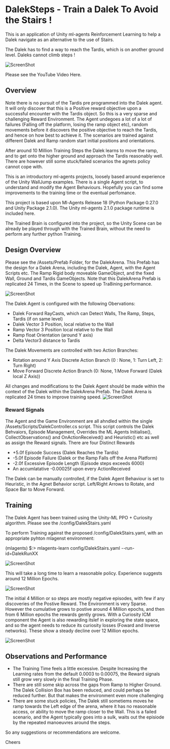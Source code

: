 # DalekSteps - Train a Dalek To Avoid the Stairs !

This is an application of Unity ml-agents Reinforcement Learning to help a Dalek navigate as an alternative to the use of Stairs.

The Dalek has to find a way to reach the Tardis, which is on another ground level. Daleks cannot climb steps ! 

![ScreenShot](Main.PNG)

Please see the YouTube Video Here. 

## Overview    ##
Note there is no pursuit of the Tardis pre programmed into the Dalek agent. It will only discover that this is a Positive reward objective upon a successful encounter with the Tardis object. So this is a very sparse and challenging Reward Environment. The Agent undegoes a lot of  a lot of failures (Falling off the platform, losing the ramp object etc), random movements before it discovers the positive objective to reach the Tardis, and hence on how best to achieve it. The scenarios are trained against different Dalek and Ramp random start initial positions and orientations.

After around 10 Million Training Steps the Dalek learns to move the ramp, and to get onto the higher ground and approach the Tardis reasonably well. There are however still some  stuck/failed scenarios the agnets policy cannot cope with. 

This is an introductory ml-agents projects, loosely based around experience of the Unity WallJump examples. There is a single Agent script, to understand and modify the Agent Behaviours. Hopefully you can find some improvements to the training time or the eventual perfomance. 

This project is based upon Ml-Agents Release 18  (Python Package 0.27.0 and Unity Package 2.1.0). The Unity ml-agents 2.1.0 package runtime is included here. 

The Trained Brain is configured into the project, so the Unity Scene can be already be played through with the Trained Brain, without the need to perform any further python Training. 

## Design Overview   ##

Please see the /Assets/Prefab Folder, for the DalekArena. This Prefab has the design for a Dalek Arena, including the Dalek, Agent, with the Agent Scripts etc. The Ramp Rigid body moveable GameObject, and the fixed Wall, Ground and Tardis GameObjects. Note that this DalekArena Prefab is replicated 24 Times, in the Scene to speed up Tra8ining performance.  

![ScreenShot](Design.PNG)

The Dalek Agent is configured with the following Obervations:
  - Dalek Forward RayCasts, which can Detect Walls, The Ramp, Steps, Tardis (if on same level)
  - Dalek Vector 3 Position, local relative to the Wall  
  - Ramp Vector 3 Position local relative to the Wall
  - Ramp float Orientation (around Y axis) 
  - Delta Vector3 distance to Tardis 

The Dalek Movements are controlled with two Action Branches:
  - Rotation around Y Axis Discrete Action Branch  (0 : None, 1: Turn Left, 2: Turn Right) 
  - Move Forward Discrete Action Branch   (0: None, 1:Move Forward (Dalek local Z Axis))

All changes and modifications to the Dalek Agent should be made within the context of the Dalek within the DalekArena Prefab. The Dalek Arena is replicated 24 times to improve training speed. 
![ScreenShot](MultipleEnvs.PNG)
 
### Reward Signals ###
The Agent and the Game Environment are all ahndled within the single /Assets/Scripts/DalekController.cs script.  This script controls the Dalek Behvaiors, Episode Management, Overrides the ML Agents Initialise(), CollectObservations() and OnActionReceived() and Heuristic() etc as well as assign the Reward signals.
There are four Distinct Rewards
   - +5.0f Episode Success (Dalek Reaches the Tardis)
   - -5.0f Episode Failure (Dalek or the Ramp Falls off the Arena Platform)
   - -2.0f Excessive Episode Length (Episode steps exceeds 6000)
   - An accumlatative -0.00025f  upon every ActionReceived 
 
The Dalek can be manually controlled, if the Dalek Agent Behaviour is set to Heuristic, in the Agnet Behavior script. Left/Right Arrows to Rotate, and Space Bar to Move Forward.  
## Training ##
The Dalek Agent has been trained using the Unity-ML PPO + Curiosity algorithm. Please see the /config/DalekStairs.yaml  

To perform Training against the proposed /config/DalekStairs.yaml, with an appropriate pyhton mlagenst environment:  

(mlagents) $:> mlagents-learn config/DalekStairs.yaml  --run-id=DalekRunXX

![ScreenShot](Terminal2.PNG)

This will take a long time to learn a reasonable policy. Experience suggests around 12 Million Epochs. 

![ScreenShot](Terminal1.PNG)

The initial 4 Million or so steps are mostly negative episodes, with few if any discoveries of the Postive Reward. The Environment is very Sparse. However the cumulative grows to postive around 4 Million epochs, and then from 6 Million epochs the rewards gently grows. With a Curiosity ICM component the Agent is also rewarding itslef in exploring the state space, and so the agent needs to reduce its curiosity losses (Foward and Inverse networks). These show a steady decline over 12 Million epochs.

![ScreenShot](Learning.PNG)

## Observations and Performance ##
- The Training Time feels a little excessive. Despite Increasing the Learning rates from the default 0.0003 to 0.00075, the Reward signals still grow very slowly in the final Training Phase.
- There are still some skip across the gaps from Ramp to Higher Ground. The Dalek Collision Box has been reduced, and could perhaps be reduced further. But that makes the environment even more challenging
- There are some stuck policies, The Dalek still sometiems moves he ramp towards the Left edge of the arena, where it has no reasonable access, or ability to move the ramp closer to the Wall. This is a failed scenario, and the Agent typically goes into a sulk, waits out the episiode by the repeated manoeuvres around the steps. 

So any suggestions or recommendations are welcome. 

Cheers

